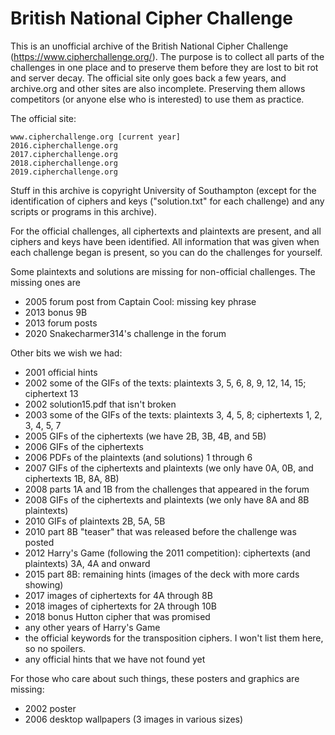 # British National Cipher Challenge

This is an unofficial archive of the British National Cipher Challenge
(https://www.cipherchallenge.org/). The purpose is to collect all parts
of the challenges in one place and to preserve them before they are lost
to bit rot and server decay. The official site only goes back a few years,
and archive.org and other sites are also incomplete. Preserving them allows
competitors (or anyone else who is interested) to use them as practice.

The official site:

    www.cipherchallenge.org [current year]
    2016.cipherchallenge.org
    2017.cipherchallenge.org
    2018.cipherchallenge.org
    2019.cipherchallenge.org

Stuff in this archive is copyright University of Southampton (except for the
identification of ciphers and keys ("solution.txt" for each challenge) and any
scripts or programs in this archive).

For the official challenges, all ciphertexts and plaintexts are present, and
all ciphers and keys have been identified. All information that was given when
each challenge began is present, so you can do the challenges for yourself.

Some plaintexts and solutions are missing for non-official challenges.
The missing ones are

 - 2005 forum post from Captain Cool: missing key phrase
 - 2013 bonus 9B
 - 2013 forum posts
 - 2020 Snakecharmer314's challenge in the forum

Other bits we wish we had:

- 2001 official hints
- 2002 some of the GIFs of the texts: plaintexts 3, 5, 6, 8, 9, 12, 14, 15; ciphertext 13
- 2002 solution15.pdf that isn't broken
- 2003 some of the GIFs of the texts: plaintexts 3, 4, 5, 8; ciphertexts 1, 2, 3, 4, 5, 7
- 2005 GIFs of the ciphertexts (we have 2B, 3B, 4B, and 5B)
- 2006 GIFs of the ciphertexts
- 2006 PDFs of the plaintexts (and solutions) 1 through 6
- 2007 GIFs of the ciphertexts and plaintexts (we only have 0A, 0B, and ciphertexts 1B, 8A, 8B)
- 2008 parts 1A and 1B from the challenges that appeared in the forum
- 2008 GIFs of the ciphertexts and plaintexts (we only have 8A and 8B plaintexts)
- 2010 GIFs of plaintexts 2B, 5A, 5B
- 2010 part 8B "teaser" that was released before the challenge was posted
- 2012 Harry's Game (following the 2011 competition): ciphertexts (and plaintexts) 3A, 4A and onward
- 2015 part 8B: remaining hints (images of the deck with more cards showing)
- 2017 images of ciphertexts for 4A through 8B
- 2018 images of ciphertexts for 2A through 10B
- 2018 bonus Hutton cipher that was promised
- any other years of Harry's Game
- the official keywords for the transposition ciphers. I won't list them here, so no spoilers.
- any official hints that we have not found yet

For those who care about such things, these posters and graphics are missing:

- 2002 poster
- 2006 desktop wallpapers (3 images in various sizes)
